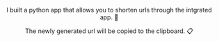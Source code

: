 <div align="center">
  <img scr="Banner-url-shortener.png"/>
</div>

<p align="center">
  I built a python app that allows you to shorten urls through the intgrated app. 🐍
</p>

<p align="center">
  The newly generated url will be copied to the clipboard. 📋
</p>
